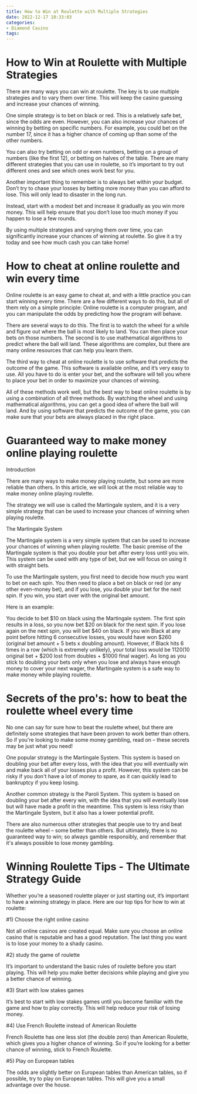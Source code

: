 ```yaml
---
title: How to Win at Roulette with Multiple Strategies 
date: 2022-12-17 10:33:03
categories:
- Diamond Casino
tags:
---
```



#  How to Win at Roulette with Multiple Strategies 

There are many ways you can win at roulette. The key is to use multiple strategies and to vary them over time. This will keep the casino guessing and increase your chances of winning.

One simple strategy is to bet on black or red. This is a relatively safe bet, since the odds are even. However, you can also increase your chances of winning by betting on specific numbers. For example, you could bet on the number 17, since it has a higher chance of coming up than some of the other numbers.

You can also try betting on odd or even numbers, betting on a group of numbers (like the first 12), or betting on halves of the table. There are many different strategies that you can use in roulette, so it’s important to try out different ones and see which ones work best for you.

Another important thing to remember is to always bet within your budget. Don’t try to chase your losses by betting more money than you can afford to lose. This will only lead to disaster in the long run.

Instead, start with a modest bet and increase it gradually as you win more money. This will help ensure that you don’t lose too much money if you happen to lose a few rounds.

By using multiple strategies and varying them over time, you can significantly increase your chances of winning at roulette. So give it a try today and see how much cash you can take home!

#  How to cheat at online roulette and win every time 

Online roulette is an easy game to cheat at, and with a little practice you can start winning every time. There are a few different ways to do this, but all of them rely on a simple principle: Online roulette is a computer program, and you can manipulate the odds by predicting how the program will behave. 

There are several ways to do this. The first is to watch the wheel for a while and figure out where the ball is most likely to land. You can then place your bets on those numbers. The second is to use mathematical algorithms to predict where the ball will land. These algorithms are complex, but there are many online resources that can help you learn them. 

The third way to cheat at online roulette is to use software that predicts the outcome of the game. This software is available online, and it’s very easy to use. All you have to do is enter your bet, and the software will tell you where to place your bet in order to maximize your chances of winning. 

All of these methods work well, but the best way to beat online roulette is by using a combination of all three methods. By watching the wheel and using mathematical algorithms, you can get a good idea of where the ball will land. And by using software that predicts the outcome of the game, you can make sure that your bets are always placed in the right place.

#  Guaranteed way to make money online playing roulette 

Introduction

There are many ways to make money playing roulette, but some are more reliable than others. In this article, we will look at the most reliable way to make money online playing roulette.

The strategy we will use is called the Martingale system, and it is a very simple strategy that can be used to increase your chances of winning when playing roulette.

The Martingale System

The Martingale system is a very simple system that can be used to increase your chances of winning when playing roulette. The basic premise of the Martingale system is that you double your bet after every loss until you win. This system can be used with any type of bet, but we will focus on using it with straight bets.

To use the Martingale system, you first need to decide how much you want to bet on each spin. You then need to place a bet on black or red (or any other even-money bet), and if you lose, you double your bet for the next spin. If you win, you start over with the original bet amount.

Here is an example:

You decide to bet $10 on black using the Martingale system. The first spin results in a loss, so you now bet $20 on black for the next spin. If you lose again on the next spin, you will bet $40 on black. If you win Black at any point before hitting 6 consecutive losses, you would have won $260 (original bet amount + 5 bets x doubling amount). However, if Black hits 6 times in a row (which is extremely unlikely), your total loss would be $1120 ($10 original bet + $200 lost from doubles + $1000 final wager). As long as you stick to doubling your bets only when you lose and always have enough money to cover your next wager, the Martingale system is a safe way to make money while playing roulette.

#  Secrets of the pro's: how to beat the roulette wheel every time 

No one can say for sure how to beat the roulette wheel, but there are definitely some strategies that have been proven to work better than others. So if you're looking to make some money gambling, read on – these secrets may be just what you need!

One popular strategy is the Martingale System. This system is based on doubling your bet after every loss, with the idea that you will eventually win and make back all of your losses plus a profit. However, this system can be risky if you don't have a lot of money to spare, as it can quickly lead to bankruptcy if you keep losing.

Another common strategy is the Paroli System. This system is based on doubling your bet after every win, with the idea that you will eventually lose but will have made a profit in the meantime. This system is less risky than the Martingale System, but it also has a lower potential profit.

There are also numerous other strategies that people use to try and beat the roulette wheel – some better than others. But ultimately, there is no guaranteed way to win; so always gamble responsibly, and remember that it's always possible to lose money gambling.

#  Winning Roulette Tips - The Ultimate Strategy Guide

Whether you’re a seasoned roulette player or just starting out, it’s important to have a winning strategy in place. Here are our top tips for how to win at roulette:

#1) Choose the right online casino

Not all online casinos are created equal. Make sure you choose an online casino that is reputable and has a good reputation. The last thing you want is to lose your money to a shady casino.

#2) study the game of roulette

It’s important to understand the basic rules of roulette before you start playing. This will help you make better decisions while playing and give you a better chance of winning.

#3) Start with low stakes games

It’s best to start with low stakes games until you become familiar with the game and how to play correctly. This will help reduce your risk of losing money.

#4) Use French Roulette instead of American Roulette

French Roulette has one less slot (the double zero) than American Roulette, which gives you a higher chance of winning. So if you’re looking for a better chance of winning, stick to French Roulette.

#5) Play on European tables

The odds are slightly better on European tables than American tables, so if possible, try to play on European tables. This will give you a small advantage over the house.







